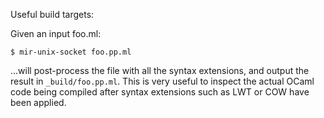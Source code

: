 Useful build targets:

Given an input foo.ml:

    $ mir-unix-socket foo.pp.ml

...will post-process the file with all the syntax extensions, and output the result in `_build/foo.pp.ml`. This is very useful to inspect the actual OCaml code being compiled after syntax extensions such as LWT or COW have been applied.

